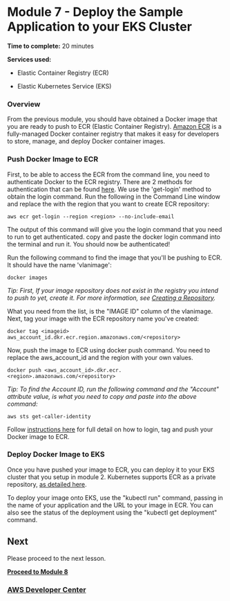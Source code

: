 # Module 7 - Deploy the Sample Application to your EKS Cluster


**Time to complete:** 20 minutes

**Services used:**

- Elastic Container Registry (ECR)

- Elastic Kubernetes Service (EKS)

### Overview

From the previous module, you should have obtained a Docker image that you are ready to push to ECR (Elastic Container Registry). [Amazon ECR](https://aws.amazon.com/ecr/) is a fully-managed Docker container registry that makes it easy for developers to store, manage, and deploy Docker container images.

### Push Docker Image to ECR

First, to be able to access the ECR from the command line, you need to authenticate Docker to the ECR registry. There are 2 methods for authentication that can be found [here](https://docs.aws.amazon.com/AmazonECR/latest/userguide/Registries.html#registry_auth). We use the 'get-login' method to obtain the login command. Run the following in the Command Line window and replace the <region> with the region that you want to create ECR repository:

```shell
aws ecr get-login --region <region> --no-include-email
```
The output of this command will give you the login command that you need to run to get authenticated. copy and paste the docker login command into the terminal and run it. You should now be authenticated!

Run the following command to find the image that you'll be pushing to ECR. It should have the name 'vlanimage':
```shell
docker images
```
_Tip:
First, If your image repository does not exist in the registry you intend to push to yet, create it. For more information, see [Creating a Repository](https://docs.aws.amazon.com/AmazonECR/latest/userguide/repository-create.html)._

What you need from the list, is the "IMAGE ID" column of the vlanimage. Next, tag your image with the ECR repository name you've created:
```shell
docker tag <imageid> aws_account_id.dkr.ecr.region.amazonaws.com/<repository>
```

Now, push the image to ECR using docker push command. You need to replace the aws_account_id and the region with your own values.
```shell
docker push <aws_account_id>.dkr.ecr.<region>.amazonaws.com/<repository>
```

_Tip:
To find the Account ID, run the following command and the "Account" attribute value, is what you need to copy and paste into the above command:_
```shell
aws sts get-caller-identity 
```

Follow [instructions here](https://docs.aws.amazon.com/AmazonECR/latest/userguide/docker-push-ecr-image.html) for full detail on how to login, tag and push your Docker image to ECR.

### Deploy Docker Image to EKS
Once you have pushed your image to ECR, you can deploy it to your EKS cluster that you setup in module 2. Kubernetes supports ECR as a private repository, [as detailed here](https://kubernetes.io/docs/concepts/containers/images/#using-aws-ec2-container-registry).

To deploy your image onto EKS, use the "kubectl run" command, passing in the name of your application and the URL to your image in ECR. You can also see the status of the deployment using the "kubectl get deployment" command.


## Next

Please proceed to the next lesson.

**[Proceed to Module 8](/module-8)**


### [AWS Developer Center](https://developer.aws)
